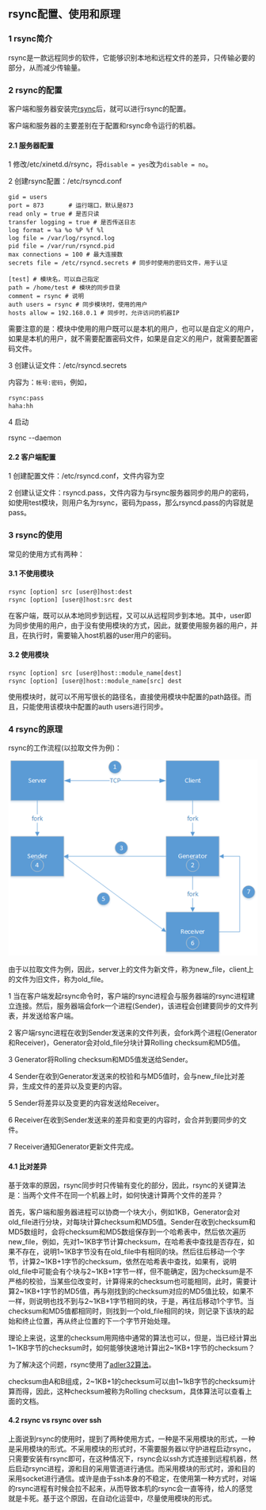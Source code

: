 ## rsync配置、使用和原理

### 1 rsync简介

rsync是一款远程同步的软件，它能够识别本地和远程文件的差异，只传输必要的部分，从而减少传输量。

### 2 rsync的配置

客户端和服务器安装完[rsync](https://rsync.samba.org/)后，就可以进行rsync的配置。

客户端和服务器的主要差别在于配置和rsync命令运行的机器。

#### 2.1 服务器配置

1 修改/etc/xinetd.d/rsync，将`disable = yes`改为`disable = no`。

2 创建rsync配置：/etc/rsyncd.conf

```
gid = users
port = 873       # 运行端口，默认是873
read only = true # 是否只读
transfer logging = true # 是否传送日志
log format = %a %o %P %f %l
log file = /var/log/rsyncd.log
pid file = /var/run/rsyncd.pid
max connections = 100 # 最大连接数
secrets file = /etc/rsyncd.secrets # 同步时使用的密码文件，用于认证

[test] # 模块名，可以自己指定
path = /home/test # 模块的同步目录
comment = rsync # 说明
auth users = rsync # 同步模块时，使用的用户
hosts allow = 192.168.0.1 # 同步时，允许访问的机器IP
```

需要注意的是：模块中使用的用户既可以是本机的用户，也可以是自定义的用户，
如果是本机的用户，就不需要配置密码文件，如果是自定义的用户，就需要配置密码文件。

3 创建认证文件：/etc/rsyncd.secrets

内容为：`帐号:密码`，例如，

```
rsync:pass
haha:hh
```

4 启动

rsync --daemon

#### 2.2 客户端配置

1 创建配置文件：/etc/rsyncd.conf，文件内容为空

2 创建认证文件：rsyncd.pass，文件内容为与rsync服务器同步的用户的密码，如使用test模块，则用户名为rsync，密码为pass，那么rsyncd.pass的内容就是pass。

### 3 rsync的使用

常见的使用方式有两种：

#### 3.1 不使用模块

```
rsync [option] src [user@]host:dest
rsync [option] [user@]host:src dest
```

在客户端，既可以从本地同步到远程，又可以从远程同步到本地。其中，user即为同步使用的用户，由于没有使用模块的方式，因此，就要使用服务器的用户，并且，在执行时，需要输入host机器的user用户的密码。

#### 3.2 使用模块

```
rsync [option] src [user@]host::module_name[dest]
rsync [option] [user@]host::module_name[src] dest
```

使用模块时，就可以不用写很长的路径名，直接使用模块中配置的path路径。而且，只能使用该模块中配置的auth users进行同步。

### 4 rsync的原理

rsync的工作流程(以拉取文件为例)：

![](https://github.com/luofengmacheng/shell_scripts/blob/master/pics/rsync_liucheng.png)

由于以拉取文件为例，因此，server上的文件为新文件，称为new_file，client上的文件为旧文件，称为old_file。

1 当在客户端发起rsync命令时，客户端的rsync进程会与服务器端的rsync进程建立连接。然后，服务器端会fork一个进程(Sender)，该进程会创建要同步的文件列表，并发送给客户端。

2 客户端rsync进程在收到Sender发送来的文件列表，会fork两个进程(Generator和Receiver)，Generator会对old_file分块计算Rolling checksum和MD5值。

3 Generator将Rolling checksum和MD5值发送给Sender。

4 Sender在收到Generator发送来的校验和与MD5值时，会与new_file比对差异，生成文件的差异以及变更的内容。

5 Sender将差异以及变更的内容发送给Receiver。

6 Receiver在收到Sender发送来的差异和变更的内容时，会合并到要同步的文件。

7 Receiver通知Generator更新文件完成。

#### 4.1 比对差异

基于效率的原因，rsync同步时只传输有变化的部分，因此，rsync的关键算法是：当两个文件不在同一个机器上时，如何快速计算两个文件的差异？

首先，客户端和服务器进程可以协商一个块大小，例如1KB，Generator会对old_file进行分块，对每块计算checksum和MD5值。Sender在收到checksum和MD5数组时，会将checksum和MD5数组保存到一个哈希表中，然后依次遍历new_file，例如，先对1~1KB字节计算checksum，在哈希表中查找是否存在，如果不存在，说明1~1KB字节没有在old_file中有相同的块。然后往后移动一个字节，计算2~1KB+1字节的checksum，依然在哈希表中查找，如果有，说明old_file中可能会有个块与2~1KB+1字节一样，但不能确定，因为checksum是不严格的校验，当某些位改变时，计算得来的checksum也可能相同，此时，需要计算2~1KB+1字节的MD5值，再与刚找到的checksum对应的MD5值比较，如果不一样，则说明也找不到与2~1KB+1字节相同的块，于是，再往后移动1个字节。当checksum和MD5值都相同时，则找到一个old_file相同的块，则记录下该块的起始和终止位置，再从终止位置的下一个字节开始处理。

理论上来说，这里的checksum用网络中通常的算法也可以，但是，当已经计算出1~1KB字节的checksum时，如何能够快速地计算出2~1KB+1字节的checksum？

为了解决这个问题，rsync使用了[adler32算法](https://rsync.samba.org/tech_report/node3.html)。

checksum由A和B组成，2~1KB+1的checksum可以由1~1kB字节的checksum计算而得，因此，这种checksum被称为Rolling checksum，具体算法可以查看上面的文档。

#### 4.2 rsync vs rsync over ssh

上面说到rsync的使用时，提到了两种使用方式，一种是不采用模块的形式，一种是采用模块的形式。不采用模块的形式时，不需要服务器以守护进程启动rsync，只需要安装有rsync即可，在这种情况下，rsync会以ssh方式连接到远程机器，然后启动rsync进程，源和目的采用管道进行通信。而采用模块的形式时，源和目的采用socket进行通信。或许是由于ssh本身的不稳定，在使用第一种方式时，对端的rsync进程有时候会拉不起来，从而导致本机的rsync会一直等待，给人的感觉就是卡死。基于这个原因，在自动化运营中，尽量使用模块的形式。